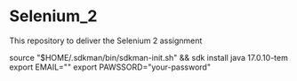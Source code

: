 # Selenium_2
This repository to deliver the Selenium 2 assignment

source "$HOME/.sdkman/bin/sdkman-init.sh" && sdk install java 17.0.10-tem
export EMAIL=""
export PAWSSORD="your-password"